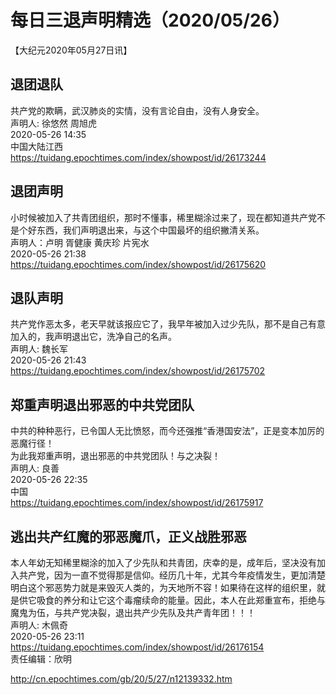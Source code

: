 # 每日三退声明精选（2020/05/26）
  
  
【大纪元2020年05月27日讯】  
## 退团退队  
共产党的欺瞒，武汉肺炎的实情，没有言论自由，没有人身安全。  
声明人: 徐悠然 周旭虎  
2020-05-26 14:35  
中国大陆江西  
https://tuidang.epochtimes.com/index/showpost/id/26173244  
## 退团声明  
小时候被加入了共青团组织，那时不懂事，稀里糊涂过来了，现在都知道共产党不是个好东西，我们声明退出来，与这个中国最坏的组织撇清关系。  
声明人：卢明 胥健康 黄庆珍 片宪水  
2020-05-26 21:38  
https://tuidang.epochtimes.com/index/showpost/id/26175620  
## 退队声明  
共产党作恶太多，老天早就该报应它了，我早年被加入过少先队，那不是自己有意加入的，我声明退出它，洗净自己的名声。  
声明人: 魏长军  
2020-05-26 21:43  
https://tuidang.epochtimes.com/index/showpost/id/26175702  
## 郑重声明退出邪恶的中共党团队  
中共的种种恶行，已令国人无比愤怒，而今还强推“香港国安法”，正是变本加厉的恶魔行径！  
为此我郑重声明，退出邪恶的中共党团队！与之决裂！  
声明人: 良善  
2020-05-26 22:35  
中国  
https://tuidang.epochtimes.com/index/showpost/id/26175917  
## 逃出共产红魔的邪恶魔爪，正义战胜邪恶  
本人年幼无知稀里糊涂的加入了少先队和共青团，庆幸的是，成年后，坚决没有加入共产党，因为一直不觉得那是信仰。经历几十年，尤其今年疫情发生，更加清楚明白这个邪恶势力就是来毁灭人类的，为天地所不容！如果待在这样的组织里，就是供它吸食的养分和让它这个毒瘤续命的能量。因此，本人在此郑重宣布，拒绝与魔鬼为伍，与共产党决裂，退出共产少先队及共产青年团！！！  
声明人: 木佩奇  
2020-05-26 23:11  
https://tuidang.epochtimes.com/index/showpost/id/26176154  
责任编辑：欣明  
  
  
  
http://cn.epochtimes.com/gb/20/5/27/n12139332.htm
